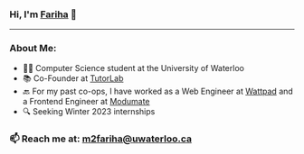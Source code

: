 ### Hi, I'm [Fariha](https://mahzabin.netlify.app/) 👋
---


### About Me:
- 👩‍🎓  Computer Science student at the University of Waterloo
- 📚  Co-Founder at [TutorLab](https://tutorlab.io/)
- 🔙  For my past co-ops, I have worked as a Web Engineer at [Wattpad](https://www.wattpad.com/) and a Frontend Engineer at [Modumate](https://www.modumate.com/)
- 🔍  Seeking Winter 2023 internships

### 📫  Reach me at: m2fariha@uwaterloo.ca
